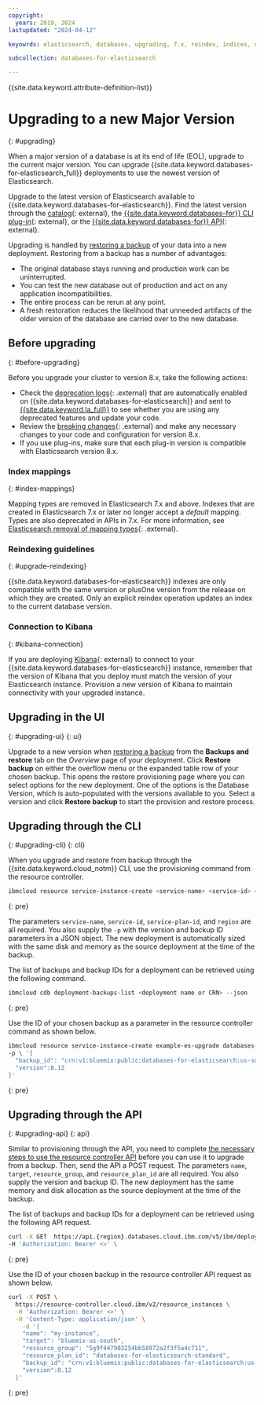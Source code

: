 ```yaml
---
copyright:
  years: 2019, 2024
lastupdated: "2024-04-12"

keyowrds: elasticsearch, databases, upgrading, 7.x, reindex, indices, update user passwords, retrieve user passwords, elasticsearch 7.17, indexes, reindexing, reindex

subcollection: databases-for-elasticsearch

---
```


{{site.data.keyword.attribute-definition-list}}

# Upgrading to a new Major Version
{: #upgrading}

When a major version of a database is at its end of life (EOL), upgrade to the current major version. You can upgrade {{site.data.keyword.databases-for-elasticsearch_full}} deployments to use the newest version of Elasticsearch.

Upgrade to the latest version of Elasticsearch available to {{site.data.keyword.databases-for-elasticsearch}}. Find the latest version through the [catalog](https://cloud.ibm.com/catalog/services/databases-for-elasticsearch){: external}, the [{{site.data.keyword.databases-for}} CLI plug-in](/docs/databases-cli-plugin?topic=databases-cli-plugin-cdb-reference#deployables-show){: external}, or the [{{site.data.keyword.databases-for}} API](https://cloud.ibm.com/apidocs/cloud-databases-api/cloud-databases-api-v5#listdeployables){: external}.

Upgrading is handled by [restoring a backup](/docs/cloud-databases?topic=cloud-databases-dashboard-backups&interface=ui#restore-backup) of your data into a new deployment. Restoring from a backup has a number of advantages:

- The original database stays running and production work can be uninterrupted.
- You can test the new database out of production and act on any application incompatibilities.
- The entire process can be rerun at any point.
- A fresh restoration reduces the likelihood that unneeded artifacts of the older version of the database are carried over to the new database.

## Before upgrading
{: #before-upgrading}

Before you upgrade your cluster to version 8.x, take the following actions:

- Check the [deprecation logs](https://www.elastic.co/guide/en/elasticsearch/reference/current/logging.html#deprecation-logging){: .external} that are automatically enabled on {{site.data.keyword.databases-for-elasticsearch}} and sent to [{{site.data.keyword.la_full}}](/docs/cloud-databases?topic=cloud-databases-logging) to see whether you are using any deprecated features and update your code.
- Review the [breaking changes](https://www.elastic.co/guide/en/elasticsearch/reference/current/breaking-changes.html){: .external} and make any necessary changes to your code and configuration for version 8.x.
- If you use plug-ins, make sure that each plug-in version is compatible with Elasticsearch version 8.x.

### Index mappings
{: #index-mappings}

Mapping types are removed in Elasticsearch 7.x and above. Indexes that are created in Elasticsearch 7.x or later no longer accept a *default* mapping. Types are also deprecated in APIs in 7.x. For more information, see [Elasticsearch removal of mapping types](https://www.elastic.co/guide/en/elasticsearch/reference/current/removal-of-types.html){: .external}.

### Reindexing guidelines
{: #upgrade-reindexing}

{{site.data.keyword.databases-for-elasticsearch}} indexes are only compatible with the same version or plusOne version from the release on which they are created. Only an explicit reindex operation updates an index to the current database version.

### Connection to Kibana
{: #kibana-connection}

If you are deploying [Kibana](https://www.elastic.co/kibana/){: external} to connect to your {{site.data.keyword.databases-for-elasticsearch}} instance, remember that the version of Kibana that you deploy must match the version of your Elasticsearch instance. Provision a new version of Kibana to maintain connectivity with your upgraded instance.

## Upgrading in the UI
{: #upgrading-ui}
{: ui}

Upgrade to a new version when [restoring a backup](/docs/cloud-databases?topic=cloud-databases-dashboard-backups&interface=ui#restore-backup) from the **Backups and restore** tab on the *Overview* page of your deployment. Click **Restore backup** on either the overflow menu or the expanded table row of your chosen backup. This opens the restore provisioning page where you can select options for the new deployment. One of the options is the Database Version, which is auto-populated with the versions available to you. Select a version and click **Restore backup** to start the provision and restore process.

## Upgrading through the CLI
{: #upgrading-cli}
{: cli}

When you upgrade and restore from backup through the {{site.data.keyword.cloud_notm}} CLI, use the provisioning command from the resource controller.
```sh
ibmcloud resource service-instance-create <service-name> <service-id> <service-plan-id> <region>
```
{: pre}

The parameters `service-name`, `service-id`, `service-plan-id`, and `region` are all required. You also supply the `-p` with the version and backup ID parameters in a JSON object. The new deployment is automatically sized with the same disk and memory as the source deployment at the time of the backup.

The list of backups and backup IDs for a deployment can be retrieved using the following command.

```sh
ibmcloud cdb deployment-backups-list <deployment name or CRN> --json
```
{: pre}

Use the ID of your chosen backup as a parameter in the resource controller command as shown below.

```sh
ibmcloud resource service-instance-create example-es-upgrade databases-for-elasticsearch standard us-south \
-p \ '{
  "backup_id": "crn:v1:bluemix:public:databases-for-elasticsearch:us-south:a/54e8ffe85dcedf470db5b5ee6ac4a8d8:1b8f53db-fc2d-4e24-8470-f82b15c71717:backup:06392e97-df90-46d8-98e8-cb67e9e0a8e6",
  "version":8.12
}'
```
{: pre}

## Upgrading through the API
{: #upgrading-api}
{: api}

Similar to provisioning through the API, you need to complete [the necessary steps to use the resource controller API](/docs/databases-for-elasticsearch?topic=databases-for-elasticsearch-provisioning&interface=api) before you can use it to upgrade from a backup. Then, send the API a POST request. The parameters `name`, `target`, `resource_group`, and `resource_plan_id` are all required. You also supply the version and backup ID. The new deployment has the same memory and disk allocation as the source deployment at the time of the backup.

The list of backups and backup IDs for a deployment can be retrieved using the following API request.

```sh
curl -X GET  https://api.{region}.databases.cloud.ibm.com/v5/ibm/deployments/{id}/backups  
-H 'Authorization: Bearer <>' \
```
{: pre}

Use the ID of your chosen backup in the resource controller API request as shown below.

```sh
curl -X POST \
  https://resource-controller.cloud.ibm/v2/resource_instances \
  -H 'Authorization: Bearer <>' \
  -H 'Content-Type: application/json' \
    -d '{
    "name": "my-instance",
    "target": "bluemix-us-south",
    "resource_group": "5g9f447903254bb58972a2f3f5a4c711",
    "resource_plan_id": "databases-for-elasticsearch-standard",
    "backup_id": "crn:v1:bluemix:public:databases-for-elasticsearch:us-south:a/54e8ffe85dcedf470db5b5ee6ac4a8d8:1b8f53db-fc2d-4e24-8470-f82b15c71717:backup:06392e97-df90-46d8-98e8-cb67e9e0a8e6",
    "version":8.12
  }'
```
{: pre}


